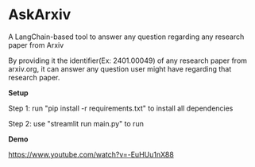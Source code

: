 # AskArxiv
A LangChain-based tool to answer any question regarding any research paper from Arxiv

By providing it the identifier(Ex: 2401.00049) of any research paper from arxiv.org, it can answer any question user might have regarding that research paper.

**Setup**

Step 1: run "pip install -r requirements.txt" to install all dependencies

Step 2: use "streamlit run main.py" to run

**Demo**

https://www.youtube.com/watch?v=-EuHUu1nX88
